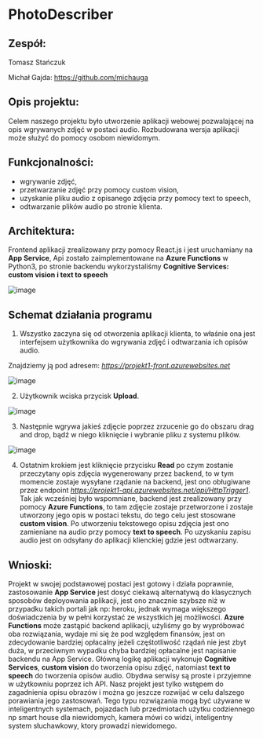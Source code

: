 # PhotoDescriber

## Zespół:
Tomasz Stańczuk

Michał Gajda: https://github.com/michauga

## Opis projektu:
Celem naszego projektu było utworzenie aplikacji webowej pozwalającej na opis wgrywanych zdjęć w postaci audio.
Rozbudowana wersja aplikacji może służyć do pomocy osobom niewidomym.

## Funkcjonalności:
* wgrywanie zdjęć,
* przetwarzanie zdjęć przy pomocy custom vision,
* uzyskanie pliku audio z opisanego zdjęcia przy pomocy text to speech,
* odtwarzanie plików audio po stronie klienta.

## Architektura:
Frontend aplikacji zrealizowany przy pomocy React.js i jest uruchamiany na **App Service**, Api zostało zaimplementowane na **Azure Functions** w Python3, po stronie backendu wykorzystaliśmy **Cognitive Services: custom vision i text to speech**

![image](https://user-images.githubusercontent.com/58606334/142779079-e2d5772c-fccb-4844-a195-32bc777e1631.png)

## Schemat działania programu

1. Wszystko zaczyna się od otworzenia aplikacji klienta, to właśnie ona jest interfejsem użytkownika do wgrywania zdjęć i odtwarzania ich opisów audio.

Znajdziemy ją pod adresem: *https://projekt1-front.azurewebsites.net*

![image](https://user-images.githubusercontent.com/58606334/142779226-7a805b70-b5a6-423a-8ab4-bea499642652.png)

2. Użytkownik wciska przycisk **Upload**.

![image](https://user-images.githubusercontent.com/58606334/142779264-97a429ce-1339-4ba3-aa3e-61609fce4441.png)

3. Następnie wgrywa jakieś zdjęcie poprzez zrzucenie go do obszaru drag and drop, bądź w niego kliknięcie i wybranie pliku z systemu plików.

![image](https://user-images.githubusercontent.com/58606334/142779325-9f4771f4-dbe0-42e7-b5d5-0b6ab87024b7.png)

4. Ostatnim krokiem jest kliknięcie przycisku **Read** po czym zostanie przeczytany opis zdjęcia wygenerowany przez backend, to w tym momencie zostaje wysyłane rządanie na backend, 
jest ono obługiwane przez endpoint *https://projekt1-api.azurewebsites.net/api/HttpTrigger1*. Tak jak wcześniej było wspomniane, backend jest zrealizowany przy pomocy **Azure Functions**, to tam zdjęcie zostaje przetworzone i zostaje utworzony jego opis w postaci tekstu, do tego celu jest stosowane **custom vision**. Po utworzeniu tekstowego opisu zdjęcia jest ono zamieniane na audio przy pomocy **text to speech**. Po uzyskaniu zapisu audio jest on odsyłany do aplikacji klienckiej gdzie jest odtwarzany.

## Wnioski:
Projekt w swojej podstawowej postaci jest gotowy i działa poprawnie, zastosowanie **App Service** jest dosyć ciekawą alternatywą do klasycznych sposobów deployowania aplikacji, jest ono znacznie szybsze niż w przypadku takich portali jak np: heroku, jednak wymaga większego doświadczenia by w pełni korzystać ze wszystkich jej możliwości.
**Azure Functions** może zastąpić backend aplikacji, użyliśmy go by wypróbować oba rozwiązania, wydaje mi się że pod względem finansów, jest on zdecydowanie bardziej opłacalny jeżeli częśtotliwość rządań nie jest zbyt duża, w przeciwnym wypadku chyba bardziej opłacalne jest napisanie backendu na App Service.
Główną logikę aplikacji wykonuje **Cognitive Services**, **custom vision** do tworzenia opisu zdjęć, natomiast **text to speech** do tworzenia opisów audio. Obydwa serwisy są proste i przyjemne w użytkowniu poprzez ich API.
Nasz projekt jest tylko wstępem do zagadnienia opisu obrazów i można go jeszcze rozwijać w celu dalszego porawiania jego zastosowań. Tego typu rozwiązania mogą być używane w inteligentnych systemach, pojazdach lub przedmiotach użytku codziennego np smart house dla niewidomych, kamera mówi co widzi, inteligentny system słuchawkowy, ktory prowadzi niewidomego.
